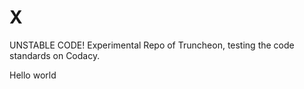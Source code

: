 # X
UNSTABLE CODE! Experimental Repo of Truncheon, testing the code standards on Codacy.

Hello world
